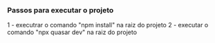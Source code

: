 ### Passos para executar o projeto

1 - executrar o comando "npm install" na raiz do projeto
2 - executar o comando "npx quasar dev" na raiz do projeto
